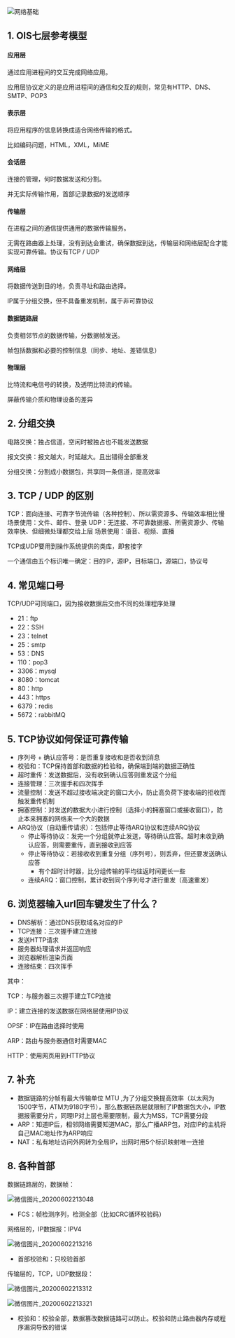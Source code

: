 ![网络基础](C:\Users\Howl\Desktop\网络基础.png)





## 1. OIS七层参考模型



#### 应用层

通过应用进程间的交互完成网络应用。

应用层协议定义的是应用进程间的通信和交互的规则，常见有HTTP、DNS、SMTP、POP3



#### 表示层

将应用程序的信息转换成适合网络传输的格式。

比如编码问题，HTML，XML，MiME



#### 会话层

连接的管理，何时数据发送和分割。

并无实际传输作用，首部记录数据的发送顺序



#### 传输层

在进程之间的通信提供通用的数据传输服务。

无需在路由器上处理，没有到达会重试，确保数据到达，传输层和网络层配合才能实现可靠传输。协议有TCP / UDP



#### 网络层

将数据传送到目的地，负责寻址和路由选择。

IP属于分组交换，但不具备重发机制，属于非可靠协议



#### 数据链路层

负责相邻节点的数据传输，分数据帧发送。

帧包括数据和必要的控制信息（同步、地址、差错信息）



#### 物理层

比特流和电信号的转换，及透明比特流的传输。

屏蔽传输介质和物理设备的差异









## 2. 分组交换

电路交换：独占信道，空闲时被独占也不能发送数据

报文交换：报文越大，时延越大。且出错得全部重发

分组交换：分割成小数据包，共享同一条信道，提高效率









## 3. TCP / UDP 的区别

TCP：面向连接、可靠字节流传输（各种控制）、所以需资源多、传输效率相比慢             场景使用：文件、邮件、登录
UDP：无连接、不可靠数据报、所需资源少、传输效率快、但细微处理都交给上层            场景使用：语音、视频、直播



TCP或UDP要用到操作系统提供的类库，即套接字

一个通信由五个标识唯一确定：目的IP，源IP，目标端口，源端口，协议号









## 4. 常见端口号

TCP/UDP可同端口，因为接收数据后交由不同的处理程序处理

* 21：ftp
* 22：SSH
* 23：telnet
* 25：smtp
* 53：DNS
* 110：pop3
* 3306：mysql
* 8080：tomcat
* 80：http
* 443：https
* 6379：redis
* 5672：rabbitMQ









## 5. TCP协议如何保证可靠传输

* 序列号 + 确认应答号：是否重复接收和是否收到消息
* 校验和：TCP保持首部和数据的检验和，确保端到端的数据正确性
* 超时重传：发送数据后，没有收到确认应答则重发这个分组
* 连接管理：三次握手和四次挥手
* 流量控制：发送不超过接收端决定的窗口大小，防止高负荷下接收端的拒收而触发重传机制
* 拥塞控制：对发送的数据大小进行控制（选择小的拥塞窗口或接收窗口），防止本来拥塞的网络来一个大的数据
* ARQ协议（自动重传请求）：包括停止等待ARQ协议和连续ARQ协议
  * 停止等待协议：发完一个分组就停止发送，等待确认应答。超时未收到确认应答，则需要重传，直到接收到应答
  * 停止等待协议：若接收收到重复分组（序列号），则丢弃，但还要发送确认应答
    * 有个超时计时器，比分组传输的平均往返时间更长一些
  * 连续ARQ：窗口控制，累计收到同个序列号才进行重发（高速重发）









## 6. 浏览器输入url回车键发生了什么？

* DNS解析：通过DNS获取域名对应的IP
* TCP连接：三次握手建立连接
* 发送HTTP请求
* 服务器处理请求并返回响应
* 浏览器解析渲染页面
* 连接结束：四次挥手



其中：

TCP：与服务器三次握手建立TCP连接

IP：建立连接的发送数据在网络层使用IP协议

OPSF：IP在路由选择时使用

ARP：路由与服务器通信时需要MAC

HTTP：使用网页用到HTTP协议





## 7. 补充

* 数据链路的分帧有最大传输单位 MTU ,为了分组交换提高效率（以太网为1500字节，ATM为9180字节），那么数据链路层就限制了IP数据包大小，IP数据报需要分片，同理IP对上层也需要限制，最大为MSS，TCP需要分段
* ARP：知道IP后，相邻网络需要知道MAC，那么广播ARP包，对应IP的主机将自己MAC地址作为ARP响应
* NAT：私有地址访问外网转为全局IP，出网时用5个标识映射唯一连接







## 8. 各种首部

数据链路层的，数据帧：

![微信图片_20200602213048](C:\Users\Howl\Desktop\微信图片_20200602213048.jpg)

* FCS：帧检测序列，检测全部（比如CRC循环校验码）





网络层的，IP数据报：IPV4

![微信图片_20200602213216](C:\Users\Howl\Desktop\微信图片_20200602213216.jpg)

* 首部校验和：只校验首部





传输层的，TCP，UDP数据段：

![微信图片_20200602213312](C:\Users\Howl\Desktop\微信图片_20200602213312.jpg)



![微信图片_20200602213321](C:\Users\Howl\Desktop\微信图片_20200602213321.jpg)

* 校验和：校验全部，数据篡改数据链路可以防止。校验和防止路由器内存或程序漏洞导致的错误